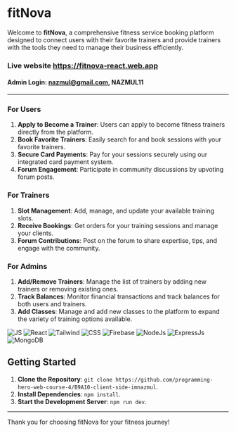 # fitNova

Welcome to **fitNova**, a comprehensive fitness service booking platform designed to connect users with their favorite trainers and provide trainers with the tools they need to manage their business efficiently.

### Live website https://fitnova-react.web.app

#### Admin Login: nazmul@gmail.com, NAZMUL11
-------------


### For Users
1. **Apply to Become a Trainer**: Users can apply to become fitness trainers directly from the platform.
2. **Book Favorite Trainers**: Easily search for and book sessions with your favorite trainers.
3. **Secure Card Payments**: Pay for your sessions securely using our integrated card payment system.
4. **Forum Engagement**: Participate in community discussions by upvoting forum posts.

### For Trainers
1. **Slot Management**: Add, manage, and update your available training slots.
2. **Receive Bookings**: Get orders for your training sessions and manage your clients.
3. **Forum Contributions**: Post on the forum to share expertise, tips, and engage with the community.

### For Admins
1. **Add/Remove Trainers**: Manage the list of trainers by adding new trainers or removing existing ones.
2. **Track Balances**: Monitor financial transactions and track balances for both users and trainers.
3. **Add Classes**: Manage and add new classes to the platform to expand the variety of training options available.


<p>
      <img
        alt="JS"
        src="https://img.shields.io/badge/Javascipt-c4ae08?style=flat-square&logo=javascript&logoColor=white " />
      <img
        alt="React"
        src="https://img.shields.io/badge/React-45b8d8?style=flat-square&logo=react&logoColor=white" />
      <img
        alt="Tailwind"
        src="https://img.shields.io/badge/Tailwind-06b6d4?style=flat-square&logo=tailwindcss&logoColor=white" />
      <img
        alt="CSS"
        src="https://img.shields.io/badge/CSS-1572B6?style=flat-square&logo=css3&logoColor=white" />
      <img
        alt="Firebase"
        src="https://img.shields.io/badge/Firebase-DD2C00?style=flat-square&logo=tailwindcss&logoColor=white" />
      <img
        alt="NodeJs"
        src="https://img.shields.io/badge/NodeJs-5FA04E?style=flat-square&logo=nodedotjs&logoColor=white" />
      <img
        alt="ExpressJs"
        src="https://img.shields.io/badge/ExpressJs-000000?style=flat-square&logo=express&logoColor=white" />
      <img
        alt="MongoDB"
        src="https://img.shields.io/badge/MongoDB-47A248?style=flat-square&logo=mongodb&logoColor=white" />
</p>

## Getting Started

1. **Clone the Repository**: `git clone https://github.com/programming-hero-web-course-4/B9A10-client-side-imnazmul`.
2. **Install Dependencies**: `npm install`.
3. **Start the Development Server**: `npm run dev`.


---

Thank you for choosing fitNova for your fitness journey!
